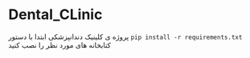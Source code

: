 # Dental_CLinic
پروژه ی کلینیک دندانپزشکی
ابتدا با دستور `pip install -r requirements.txt` کتابخانه های مورد نظر را نصب کنید
